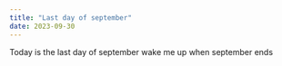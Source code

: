 ```yaml
---
title: "Last day of september"
date: 2023-09-30
---
```

Today is the last day of september
wake me up when september ends
